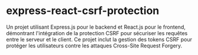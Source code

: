 # express-react-csrf-protection
Un projet utilisant Express.js pour le backend et React.js pour le frontend, démontrant l'intégration de la protection CSRF pour sécuriser les requêtes entre le serveur et le client. Ce projet inclut la gestion des tokens CSRF pour protéger les utilisateurs contre les attaques Cross-Site Request Forgery.

